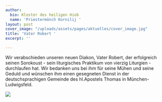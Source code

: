 ```yaml
---
author:
  bio: Kloster des heiligen Hiob
  name: 'Priestermönch Kornilij '
layout: post
cover_image: "/uploads/assets/pages/aktuelles/cover_image.jpg"
title: 'Vater Robert '
excerpt: ''

---
```

Wir verabschieden unseren neuen Diakon, Vater Robert, der erfolgreich seinen Sorokoust - sein liturgisches Praktikum von vierzig Liturgien - durchlaufen hat. Wir bedanken uns bei ihm für seine Mühen und seine Geduld und wünschen ihm einen gesegneten Dienst in der deutschsprachigen Gemeinde des hl.Apostels Thomas in München-Ludwigsfeld.

![](https://res.cloudinary.com/hiobmon/image/upload/v1621778867/media/2021/photo_2021-05-23_16-07-30_vfuuwi.jpg)